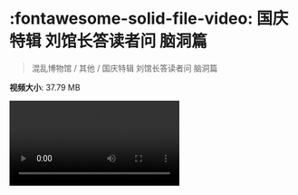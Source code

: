 # :fontawesome-solid-file-video: 国庆特辑 刘馆长答读者问 脑洞篇

> 混乱博物馆 / 其他 / 国庆特辑 刘馆长答读者问 脑洞篇

**视频大小**: 37.79 MB

<div class="video"><video src="https://file.hsyhx.top/archive/混乱博物馆/其他/国庆特辑 刘馆长答读者问 脑洞篇.mp4" controls preload>🤔 您的浏览器不支持 video 标签</video></div>